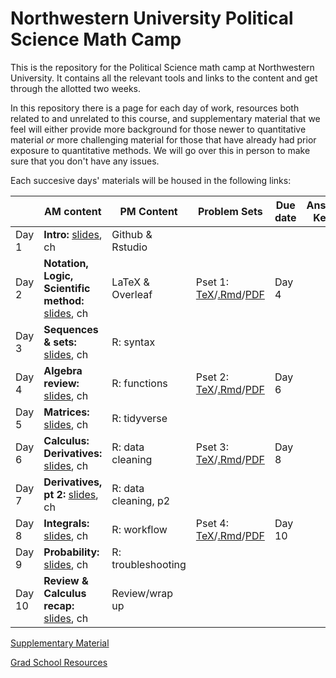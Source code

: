 # Northwestern University Political Science Math Camp
This is the repository for the Political Science math camp at Northwestern University. It contains all the relevant tools and links to the content and get through the allotted two weeks.

In this repository there is a page for each day of work, resources both related to and unrelated to this course, and supplementary material that we feel will either provide more background for those newer to quantitative material *or* more challenging material for those that have already had prior exposure to quantitative methods. We will go over this in person to make sure that you don't have any issues. 

Each succesive days' materials will be housed in the following links: 


| | AM content            | PM Content        |  Problem Sets | Due date      | Answer Keys
|---| -------------         | -------------     | ------------- | ------------- |------------- |
Day 1 | **Intro:** [slides](slides/day1-intro.pdf), ch | Github & Rstudio  | | |
Day 2 | **Notation, Logic, Scientific method:** [slides](slides/day2-am.pdf), ch  | LaTeX & Overleaf  | Pset 1: [TeX](updated-pset-1.tex)/[.Rmd](updated-pset-1-RMD.Rmd)/[PDF](updated-pset-1.pdf)|Day 4|
Day 3 | **Sequences & sets:** [slides](slides/day3-am.pdf), ch  | R: syntax         | ||
Day 4 | **Algebra review:** [slides](slides/day4-am.pdf), ch  | R: functions      | Pset 2: [TeX](updated-pset-2.tex)/[.Rmd](updated-pset-2-RMD.Rmd)/[PDF](updated-pset-2.pdf)|Day 6| 
Day 5 | **Matrices:** [slides](slides/day5-am.pdf), ch  | R: tidyverse      | | |
Day 6 | **Calculus: Derivatives:** [slides](slides/day6-am.pdf), ch  | R: data cleaning  | Pset 3: [TeX](updated-pset-3.tex)/[.Rmd](updated-pset-3-RMD.Rmd)/[PDF](updated-pset-3.pdf)| Day 8|
Day 7 | **Derivatives, pt 2:** [slides](slides/day7-am.pdf), ch  | R: data cleaning, p2 || 
Day 8 | **Integrals:** [slides](slides/day8-am.pdf), ch  | R: workflow       | Pset 4: [TeX](updated-pset-4.tex)/[.Rmd](updated-pset-4-RMD.Rmd)/[PDF](updated-pset-4.pdf)| Day 10
Day 9 | **Probability:** [slides](slides/day9-am.pdf), ch  | R: troubleshooting | |
Day 10| **Review & Calculus recap:** [slides](slides/day10-am.pdf), ch | Review/wrap up |||

[Supplementary Material](supplementary_material/README.md)

[Grad School Resources](resources/README.md)

